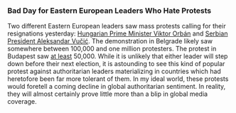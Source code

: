 ### Bad Day for Eastern European Leaders Who Hate Protests
Two different Eastern European leaders saw mass protests calling for their resignations yesterday: [Hungarian Prime Minister Viktor Orbán](https://www.diepresse.com/19474914/viktor-orban-ausgepfiffen-massen-bei-protest-in-budapest) and [Serbian President Aleksandar Vučić](https://www.nytimes.com/2025/03/15/world/europe/serbia-protest-president-vucic.html). The demonstration in Belgrade likely saw somewhere between 100,000 and one million protesters. The protest in Budapest saw [at least](https://www.rferl.org/a/hungary-magyar-orban-protests/33349014.html) 50,000.
While it is unlikely that either leader will step down before their next election, it is astounding to see this kind of popular protest against authoritarian leaders materializing in countries which had heretofore been far more tolerant of them.
In my ideal world, these protests would foretell a coming decline in global authoritarian sentiment. In reality, they will almost certainly prove little more than a blip in global media coverage.
